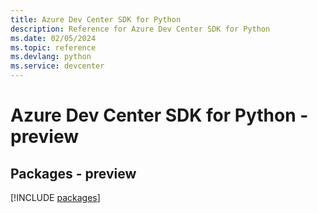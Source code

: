 ```yaml
---
title: Azure Dev Center SDK for Python
description: Reference for Azure Dev Center SDK for Python
ms.date: 02/05/2024
ms.topic: reference
ms.devlang: python
ms.service: devcenter
---
```

# Azure Dev Center SDK for Python - preview
## Packages - preview
[!INCLUDE [packages](dev-center-index.md)]